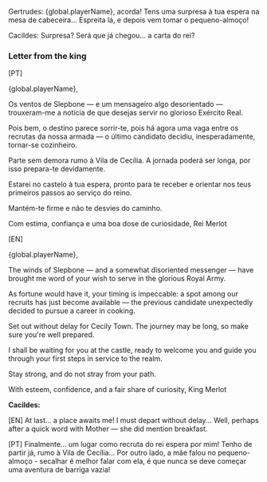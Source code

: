 Gertrudes:
{global.playerName}, acorda! Tens uma surpresa à tua espera na mesa de cabeceira... Espreita lá, e depois vem tomar o pequeno-almoço!

Cacildes:
Surpresa? Será que já chegou... a carta do rei?


### Letter from the king

[PT]

{global.playerName},

Os ventos de Slepbone — e um mensageiro algo desorientado — trouxeram-me a notícia de que desejas servir no glorioso Exército Real.

Pois bem, o destino parece sorrir-te, pois há agora uma vaga entre os recrutas da nossa armada — o último candidato decidiu, inesperadamente, tornar-se cozinheiro.

Parte sem demora rumo à Vila de Cecília. A jornada poderá ser longa, por isso prepara-te devidamente.

Estarei no castelo à tua espera, pronto para te receber e orientar nos teus primeiros passos ao serviço do reino.

Mantém-te firme e não te desvies do caminho.

Com estima, confiança e uma boa dose de curiosidade,
Rei Merlot

[EN]

{global.playerName},

The winds of Slepbone — and a somewhat disoriented messenger — have brought me word of your wish to serve in the glorious Royal Army.

As fortune would have it, your timing is impeccable: a spot among our recruits has just become available — the previous candidate unexpectedly decided to pursue a career in cooking.

Set out without delay for Cecily Town. The journey may be long, so make sure you're well prepared.

I shall be waiting for you at the castle, ready to welcome you and guide you through your first steps in service to the realm.

Stay strong, and do not stray from your path.

With esteem, confidence, and a fair share of curiosity,
King Merlot

**Cacildes:**

[EN]
At last... a place awaits me! I must depart without delay...
Well, perhaps after a quick word with Mother — she did mention breakfast.

[PT]
Finalmente… um lugar como recruta do rei espera por mim! Tenho de partir já, rumo à Vila de Cecília…
Por outro lado, a mãe falou no pequeno-almoço - secalhar é melhor falar com ela, é que nunca se deve começar uma aventura de barriga vazia!
